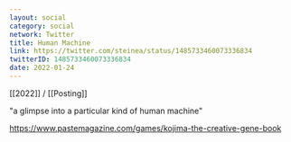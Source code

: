 ```yaml
---
layout: social
category: social
network: Twitter
title: Human Machine
link: https://twitter.com/steinea/status/1485733460073336834
twitterID: 1485733460073336834
date: 2022-01-24
---
```


[[2022]] / [[Posting]]

"a glimpse into a particular kind of human machine"

<https://www.pastemagazine.com/games/kojima-the-creative-gene-book>
